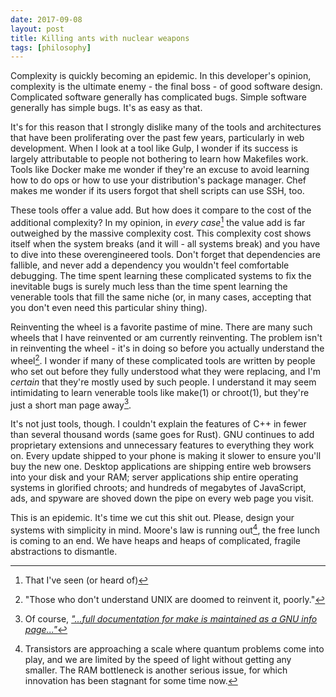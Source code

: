 ```yaml
---
date: 2017-09-08
layout: post
title: Killing ants with nuclear weapons
tags: [philosophy]
---
```


Complexity is quickly becoming an epidemic. In this developer's opinion,
complexity is the ultimate enemy - the final boss - of good software design.
Complicated software generally has complicated bugs. Simple software generally
has simple bugs. It's as easy as that.

It's for this reason that I strongly dislike many of the tools and architectures
that have been proliferating over the past few years, particularly in web
development. When I look at a tool like Gulp, I wonder if its success is largely
attributable to people not bothering to learn how Makefiles work. Tools like
Docker make me wonder if they're an excuse to avoid learning how to do ops or
how to use your distribution's package manager. Chef makes me wonder if its
users forgot that shell scripts can use SSH, too.

These tools offer a value add. But how does it compare to the cost of the
additional complexity? In my opinion, in *every case*[^1] the value add is far
outweighed by the massive complexity cost. This complexity cost shows itself
when the system breaks (and it will - all systems break) and you have to dive
into these overengineered tools. Don't forget that dependencies are fallible,
and never add a dependency you wouldn't feel comfortable debugging. The time
spent learning these complicated systems to fix the inevitable bugs is surely
much less than the time spent learning the venerable tools that fill the same
niche (or, in many cases, accepting that you don't even need this particular
shiny thing).

Reinventing the wheel is a favorite pastime of mine. There are many such wheels
that I have reinvented or am currently reinventing. The problem isn't in
reinventing the wheel - it's in doing so before you actually understand the
wheel[^2]. I wonder if many of these complicated tools are written by people who
set out before they fully understood what they were replacing, and I'm *certain*
that they're mostly used by such people. I understand it may seem intimidating
to learn venerable tools like make(1) or chroot(1), but they're just a short man
page away[^3].

It's not just tools, though. I couldn't explain the features of C++ in fewer than
several thousand words (same goes for Rust). GNU continues to add proprietary
extensions and unnecessary features to everything they work on. Every update
shipped to your phone is making it slower to ensure you'll buy the new one.
Desktop applications are shipping entire web browsers into your disk and your
RAM; server applications ship entire operating systems in glorified chroots; and
hundreds of megabytes of JavaScript, ads, and spyware are shoved down the pipe
on every web page you visit.

This is an epidemic. It's time we cut this shit out. Please, design your systems
with simplicity in mind. Moore's law is running out[^4], the free lunch is
coming to an end. We have heaps and heaps of complicated, fragile abstractions
to dismantle.

[^1]: That I've seen (or heard of)
[^2]: "Those who don't understand UNIX are doomed to reinvent it, poorly."
[^3]: Of course, [*"...full documentation for make is maintained as a GNU info page..."*](https://xkcd.com/912/)
[^4]: Transistors are approaching a scale where quantum problems come into play, and we are limited by the speed of light without getting any smaller. The RAM bottleneck is another serious issue, for which innovation has been stagnant for some time now.
